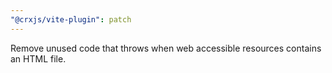 ```yaml
---
"@crxjs/vite-plugin": patch
---
```


Remove unused code that throws when web accessible resources contains an HTML file.
